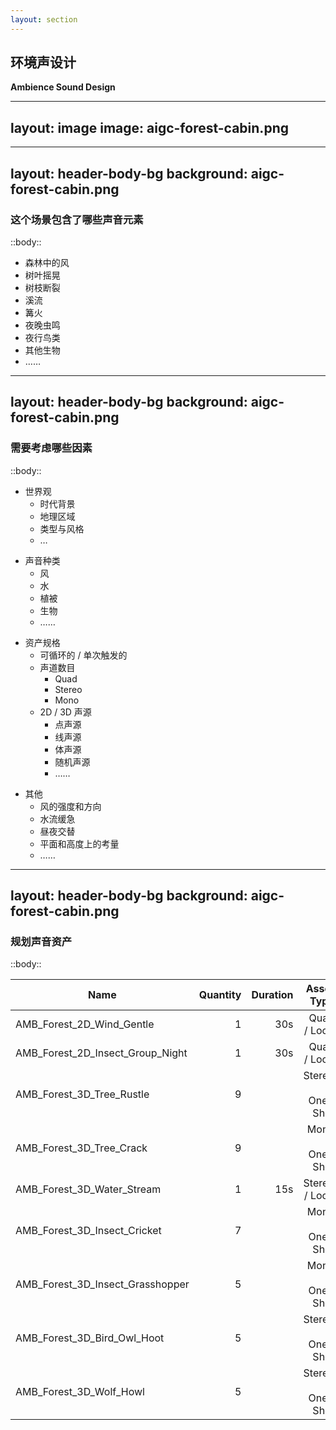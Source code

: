 ```yaml
---
layout: section
---
```


## 环境声设计
**Ambience Sound Design**

<!--  -->

---
layout: image
image: aigc-forest-cabin.png
---

<!--  -->

---
layout: header-body-bg
background: aigc-forest-cabin.png
---

### 这个场景包含了哪些声音元素

::body::

- 森林中的风
- 树叶摇晃
- 树枝断裂
- 溪流
- 篝火
- 夜晚虫鸣
- 夜行鸟类
- 其他生物
- ……

<!--  -->

---
layout: header-body-bg
background: aigc-forest-cabin.png
---

### 需要考虑哪些因素

::body::

<div class="grid grid-cols-4 gap-4" v-clicks>

<div>

- 世界观
  - 时代背景
  - 地理区域
  - 类型与风格
  - …

</div>

<div>

- 声音种类
  - 风
  - 水
  - 植被
  - 生物
  - ……

</div>

<div>

- 资产规格
  - 可循环的 / 单次触发的
  - 声道数目
    - Quad
    - Stereo
    - Mono
  - 2D / 3D 声源
    - 点声源
    - 线声源
    - 体声源
    - 随机声源
    - ……

</div>

<div>

- 其他
  - 风的强度和方向
  - 水流缓急
  - 昼夜交替
  - 平面和高度上的考量
  - ……

</div>

</div>

<!--  -->

---
layout: header-body-bg
background: aigc-forest-cabin.png
---

### 规划声音资产

::body::

<div class="table-auto border-collapse border border-gray-400 text-sm">

| Name | Quantity | Duration | Asset Type | Emitter Type |
|-|-:|-:|-:|-:|
| AMB_Forest_2D_Wind_Gentle | 1 | 30s | Quad / Loop | 2D |
| AMB_Forest_2D_Insect_Group_Night | 1 | 30s | Quad / Loop | 2D |
| AMB_Forest_3D_Tree_Rustle | 9 | | Stereo / One-Shot | 3D_Scatter |
| AMB_Forest_3D_Tree_Crack | 9 | | Mono / One-Shot | 3D_Scatter |
| AMB_Forest_3D_Water_Stream | 1 | 15s | Stereo / Loop | 3D_Spot |
| AMB_Forest_3D_Insect_Cricket | 7 | | Mono / One-Shot | 3D_Scatter |
| AMB_Forest_3D_Insect_Grasshopper | 5 | | Mono / One-Shot | 3D_Scatter |
| AMB_Forest_3D_Bird_Owl_Hoot | 5 | | Stereo / One-Shot | 3D_Scatter |
| AMB_Forest_3D_Wolf_Howl | 5 | | Stereo / One-Shot | 3D_Scatter |

</div>

<!--
- 后续补充有关 Quad、Stere、Mono
-->
